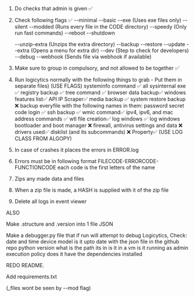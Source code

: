 1) Do checks that admin is given ✅
2) Check following flags ✅
    --minimal
    --basic
    --exe (Uses exe files only)
    --silent
    --modded (Runs every file in the CODE directory)
    --speedy (Only run fast commands)
        --reboot
        --shutdown

    --unzip-extra (Unzips the extra directory)
    --backup
    --restore
    --update
    --extra (Opens a menu for extra dir)
    --dev (Step to check for developers)
    --debug
    --webhook (Sends file via webhook if available)

3) Make sure to group in compulsory, and not allowed to be together ✅

4) Run logicytics normally with the following things to grab - Put them in separate files)
        (USE FLAGS)
        systeminfo command ✅
        all sysinternal exe ✅
        registry backup ✅
        tree command ✅
        browser data backup✅
        windows features list✅
        API IP Scraper✅
        media backup ✅
        system restore backup ❌
        backup everyfile with the following names in them: password secret code login ✅
        ssh backup ✅
        wmic command✅
        ipv4, ipv6, and mac address commands ✅
        wtl file creation✅
        log windows ✅
        log windows bootloader and boot manager ❌
        firewall, antivirus settings and data ❌
        drivers used✅
        disklist (and its subcommands) ❌
        Property✅
       (USE LOG CLASS FROM ALGOPY)

5) In case of crashes it places the errors in ERROR.log
6) Errors must be in following format
    FILECODE-ERRORCODE-FUNCTIONCODE
    each code is the first letters of the name
7) Zips any made data and files
8) When a zip file is made, a HASH is supplied with it of the zip file
9) Delete all logs in event viewer

ALSO

Make .structure and .version into 1 file JSON

Make a debugger.py file that if run will attempt to debug Logicytics,
Check:
    date and time
    device model
    is it upto date with the json file in the github repo
    python version
    what is the path its in
    is it in a vm
    is it running as admin
    execution policy
    does it have the dependencies installed

REDO README.

Add requirements.txt

(_files wont be seen by --mod flag)
